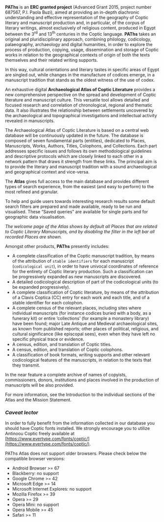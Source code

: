 **PAThs** is an **ERC granted project** (Advanced Grant 2015, project number 687567, P.I. Paola Buzi), aimed at providing an in-depth diachronic understanding and effective representation of the geography of Coptic literary and manuscript production and, in particular, of the corpus of literary writings, almost exclusively of religious content, produced in Egypt between the 3<sup>rd</sup> and 13<sup>th</sup> centuries in the Coptic language.
**PAThs** takes an original and pluridisciplinary approach, combining philology, codicology, palaeography, archaeology and digital humanities, in order to explore the process of production, copying, usage, dissemination and storage of Coptic works in relation to the geographical contexts of origin of both the texts themselves and their related writing supports.

In this way, cultural orientations and literary tastes in specific areas of Egypt are singled out, while changes in the manufacture of codices emerge, in a manuscript tradition that stands as the oldest witness of the use of codex.

An exhaustive digital **Archaeological Atlas of Coptic Literature** provides a new comprehensive perspective on the spread and development of Coptic literature and manuscript culture. This versatile tool allows detailed and focused research and correlation of chronological, regional and thematic data. It also illustrates the relationship between settlements uncovered by the archaeological and topographical investigations and intellectual activity revealed in manuscripts.

The Archaeological Atlas of Coptic Literature is based on a central web database will be continuously updated in the future. The database is composed of seven fundamental parts (entities), dedicated to Places, Manuscripts, Works, Authors, Titles, Colophons, and Collections. Each part addresses specific issues and follows its own methodological guidelines and descriptive protocols which are closely linked to each other in a network pattern that draws it strength from these links. The principal aim is to provide the literary and manuscript tradition with a sound archaeological and geographical context and vice-versa.

The **Atlas** gives full access to the main database and provides different types of search experience, from the easiest (and easy to perform) to the most refined and granular.

To help and guide users towards interesting research results some default search filters are prepared and made available, ready to be run and visualised. These “Saved queries” are available for single parts and for geographic data visualisation.

*The welcome page of the Atlas shows by default all Places that are related to Coptic Literary Manuscripts, and by disabling the filter in the left bar all recorded Places are shown.*

Amongst other products, **PAThs** presently includes:
-	A complete classification of the Coptic manuscript tradition, by means of the attribution of `stable identifiers` for each manuscript (`codicological unit`), in order to have univocal coordinates of reference for the entirety of Coptic literary production. Such a classification can be progressively expanded as new manuscripts are discovered.
-	A detailed codicological description of part of the codicological units (to be expanded progressively).
-	A complete classification of Coptic literature, by means of the attribution of a Clavis Coptica (CC) entry for each work and each title, and of a stable identifier for each colophon.
-	A complete census of the relevant places, including sites where individual manuscripts (for instance codices buried with a body, as a funerary kit) or entire ‘collections’ (for example a monastery library) have been found; major Late Antique and Medieval archaeological sites, as known from published reports; other places of political, religious, and cultural significance (like episcopal sees), even when they have left no specific physical trace or evidence.
-	A census, edition, and translation of Coptic titles.
-	A census, edition, and translation of Coptic colophons.
-	A classification of book formats, writing supports and other relevant codicological features of the manuscripts, in relation to the texts that they transmit.

In the near feature a complete archive of names of copyists, commissioners, donors, institutions and places involved in the production of manuscripts will be also provided.

For more information, see the Introduction to the individual sections of the Atlas and the Mission Statement.

### *Caveat lector*
In order to fully benefit from the information collected in our database you should have Coptic fonts installed. We strongly encourage you to utilize Antinoou Coptic freely available at [https://www.evertype.com/fonts/coptic/](https://www.evertype.com/fonts/coptic/).

PAThs Atlas does not support older browsers. Please check below the compatible browser versions:
- Android Browser >= 67
- Blackberry: no support
- Google Chrome >= 42
- Microsoft Edge >= 14
- Microsoft Internet Explores: no support
- Mozilla Firefox >= 39
- Opera >= 29
- Opera Mini: no support
- Opera Mobile >= 45
- Safari >= 11
